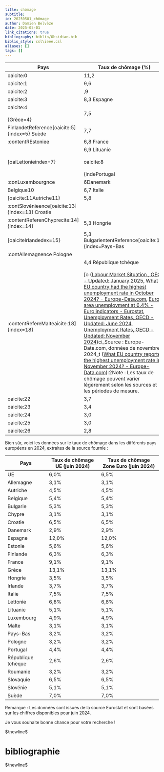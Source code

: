 ```yaml
---
title: chômage
subtitle:
id: 20250501_chômage
author: Damien Belvèze
date: 2025-05-01
link_citations: true
bibliography: biblio/Obsidian.bib
biblio_style: csl\ieee.csl
aliases: []
tags: []
---
```

| Pays                                            | Taux de chômage (%)                                                                                                                                                                                                                                                                                                                                                                                                                                                                                                                                                                                                                                                                                                                                                                                                                                                                                                                                                                                                                                                                                                                                                                                                                                                                                                                                                                                                         |
| ----------------------------------------------- | --------------------------------------------------------------------------------------------------------------------------------------------------------------------------------------------------------------------------------------------------------------------------------------------------------------------------------------------------------------------------------------------------------------------------------------------------------------------------------------------------------------------------------------------------------------------------------------------------------------------------------------------------------------------------------------------------------------------------------------------------------------------------------------------------------------------------------------------------------------------------------------------------------------------------------------------------------------------------------------------------------------------------------------------------------------------------------------------------------------------------------------------------------------------------------------------------------------------------------------------------------------------------------------------------------------------------------------------------------------------------------------------------------------------------- |
| oaicite:0                                       | 11,2                                                                                                                                                                                                                                                                                                                                                                                                                                                                                                                                                                                                                                                                                                                                                                                                                                                                                                                                                                                                                                                                                                                                                                                                                                                                                                                                                                                                                        |
| oaicite:1                                       | 9,6                                                                                                                                                                                                                                                                                                                                                                                                                                                                                                                                                                                                                                                                                                                                                                                                                                                                                                                                                                                                                                                                                                                                                                                                                                                                                                                                                                                                                         |
| oaicite:2                                       | ,9                                                                                                                                                                                                                                                                                                                                                                                                                                                                                                                                                                                                                                                                                                                                                                                                                                                                                                                                                                                                                                                                                                                                                                                                                                                                                                                                                                                                                          |
| oaicite:3                                       | 8,3 Espagne                                                                                                                                                                                                                                                                                                                                                                                                                                                                                                                                                                                                                                                                                                                                                                                                                                                                                                                                                                                                                                                                                                                                                                                                                                                                                                                                                                                                                 |
| oaicite:4<br><br>{Grèce=4}                      | 7,5                                                                                                                                                                                                                                                                                                                                                                                                                                                                                                                                                                                                                                                                                                                                                                                                                                                                                                                                                                                                                                                                                                                                                                                                                                                                                                                                                                                                                         |
| FinlandetReference[oaicite:5]{index=5} Suède    | 7,7                                                                                                                                                                                                                                                                                                                                                                                                                                                                                                                                                                                                                                                                                                                                                                                                                                                                                                                                                                                                                                                                                                                                                                                                                                                                                                                                                                                                                         |
| :contentREstoniee                               | 6,8 France                                                                                                                                                                                                                                                                                                                                                                                                                                                                                                                                                                                                                                                                                                                                                                                                                                                                                                                                                                                                                                                                                                                                                                                                                                                                                                                                                                                                                  |
| [oaiLettonieindex=7}                            | 6,9 Lituanie<br><br>oaicite:8<br><br>{indePortugal                                                                                                                                                                                                                                                                                                                                                                                                                                                                                                                                                                                                                                                                                                                                                                                                                                                                                                                                                                                                                                                                                                                                                                                                                                                                                                                                                                          |
| :conLuxembourgnce                               | 6Danemark                                                                                                                                                                                                                                                                                                                                                                                                                                                                                                                                                                                                                                                                                                                                                                                                                                                                                                                                                                                                                                                                                                                                                                                                                                                                                                                                                                                                                   |
| Belgique10                                      | 6,7 Italie                                                                                                                                                                                                                                                                                                                                                                                                                                                                                                                                                                                                                                                                                                                                                                                                                                                                                                                                                                                                                                                                                                                                                                                                                                                                                                                                                                                                                  |
| [oaicite:11Autriche11}                          | 5,8                                                                                                                                                                                                                                                                                                                                                                                                                                                                                                                                                                                                                                                                                                                                                                                                                                                                                                                                                                                                                                                                                                                                                                                                                                                                                                                                                                                                                         |
| :contSlovénieence[oaicite:13]{index=13} Croatie |                                                                                                                                                                                                                                                                                                                                                                                                                                                                                                                                                                                                                                                                                                                                                                                                                                                                                                                                                                                                                                                                                                                                                                                                                                                                                                                                                                                                                             |
| :contentReferenChyprecite:14]{index=14}         | 5,3 Hongrie                                                                                                                                                                                                                                                                                                                                                                                                                                                                                                                                                                                                                                                                                                                                                                                                                                                                                                                                                                                                                                                                                                                                                                                                                                                                                                                                                                                                                 |
| [oaiciteIrlandedex=15}                          | 5,3 BulgariententReference[oaicite:16]{index=Pays-Bas                                                                                                                                                                                                                                                                                                                                                                                                                                                                                                                                                                                                                                                                                                                                                                                                                                                                                                                                                                                                                                                                                                                                                                                                                                                                                                                                                                       |
| :contAllemagnence Pologne                       |                                                                                                                                                                                                                                                                                                                                                                                                                                                                                                                                                                                                                                                                                                                                                                                                                                                                                                                                                                                                                                                                                                                                                                                                                                                                                                                                                                                                                             |
| :contentRefereMalteaicite:18]{index=18}         | 4,4 République tchèque<br><br>[o ([Labour Market Situation , OECD - Updated: January 2025](https://www.oecd-ilibrary.org/en/data/insights/statistical-releases/2025/01/labour-market-situation-updated-january-2025.html?utm_source=chatgpt.com), [What EU country had the highest unemployment rate in October 2024? - Europe-Data.com](https://europe-data.com/2024/12/02/what-eu-country-had-the-highest-unemployment-rate-in-october-2024/?utm_source=chatgpt.com), [Euro area unemployment at 6.4% - Euro indicators - Eurostat](https://ec.europa.eu/eurostat/web/products-euro-indicators/w/3-02102024-ap?utm_source=chatgpt.com), [Unemployment Rates, OECD - Updated: June 2024](https://www.oecd.org/en/data/insights/statistical-releases/2024/06/Unemployment-Rates-Updated-June-2024.html?utm_source=chatgpt.com), [Unemployment Rates, OECD - Updated: November 2024](https://www.oecd.org/en/data/insights/statistical-releases/2024/11/unemployment-rates-updated-september-2024.html?utm_source=chatgpt.com))ci_Source : Europe-Data.com, données de novembre 2024_t ([What EU country reported the highest unemployment rate in November 2024? - Europe-Data.com](https://europe-data.com/2025/01/08/what-eu-country-reported-the-highest-unemployment-rate-in-november-2024/?utm_source=chatgpt.com)):2Note : Les taux de chômage peuvent varier légèrement selon les sources et les périodes de mesure. |
| oaicite:22                                      | 3,7                                                                                                                                                                                                                                                                                                                                                                                                                                                                                                                                                                                                                                                                                                                                                                                                                                                                                                                                                                                                                                                                                                                                                                                                                                                                                                                                                                                                                         |
| oaicite:23                                      | 3,4                                                                                                                                                                                                                                                                                                                                                                                                                                                                                                                                                                                                                                                                                                                                                                                                                                                                                                                                                                                                                                                                                                                                                                                                                                                                                                                                                                                                                         |
| oaicite:24                                      | 3,0                                                                                                                                                                                                                                                                                                                                                                                                                                                                                                                                                                                                                                                                                                                                                                                                                                                                                                                                                                                                                                                                                                                                                                                                                                                                                                                                                                                                                         |
| oaicite:25                                      | 3,0                                                                                                                                                                                                                                                                                                                                                                                                                                                                                                                                                                                                                                                                                                                                                                                                                                                                                                                                                                                                                                                                                                                                                                                                                                                                                                                                                                                                                         |
| oaicite:26                                      | 2,8                                                                                                                                                                                                                                                                                                                                                                                                                                                                                                                                                                                                                                                                                                                                                                                                                                                                                                                                                                                                                                                                                                                                                                                                                                                                                                                                                                                                                         |


Bien sûr, voici les données sur le taux de chômage dans les différents pays européens en 2024, extraites de la source fournie :

| Pays               | Taux de chômage UE (juin 2024) | Taux de chômage Zone Euro (juin 2024) |
| ------------------ | ------------------------------ | ------------------------------------- |
| UE                 | 6,0%                           | 6,5%                                  |
| Allemagne          | 3,1%                           | 3,1%                                  |
| Autriche           | 4,5%                           | 4,5%                                  |
| Belgique           | 5,4%                           | 5,4%                                  |
| Bulgarie           | 5,3%                           | 5,3%                                  |
| Chypre             | 3,1%                           | 3,1%                                  |
| Croatie            | 6,5%                           | 6,5%                                  |
| Danemark           | 2,9%                           | 2,9%                                  |
| Espagne            | 12,0%                          | 12,0%                                 |
| Estonie            | 5,6%                           | 5,6%                                  |
| Finlande           | 6,3%                           | 6,3%                                  |
| France             | 9,1%                           | 9,1%                                  |
| Grèce              | 13,1%                          | 13,1%                                 |
| Hongrie            | 3,5%                           | 3,5%                                  |
| Irlande            | 3,7%                           | 3,7%                                  |
| Italie             | 7,5%                           | 7,5%                                  |
| Lettonie           | 6,8%                           | 6,8%                                  |
| Lituanie           | 5,1%                           | 5,1%                                  |
| Luxembourg         | 4,9%                           | 4,9%                                  |
| Malte              | 3,1%                           | 3,1%                                  |
| Pays-Bas           | 3,2%                           | 3,2%                                  |
| Pologne            | 3,2%                           | 3,2%                                  |
| Portugal           | 4,4%                           | 4,4%                                  |
| République tchèque | 2,6%                           | 2,6%                                  |
| Roumanie           | 3,2%                           | 3,2%                                  |
| Slovaquie          | 6,5%                           | 6,5%                                  |
| Slovénie           | 5,1%                           | 5,1%                                  |
| Suède              | 7,0%                           | 7,0%                                  |

Remarque : Les données sont issues de la source Eurostat et sont basées sur les chiffres disponibles pour juin 2024.

Je vous souhaite bonne chance pour votre recherche !


$\newline$
# bibliographie
$\newline$






